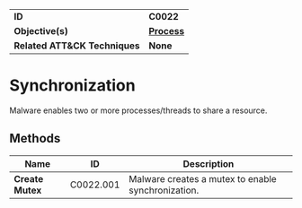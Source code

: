 
<table>
<tr>
<td><b>ID</b></td>
<td><b>C0022</b></td>
</tr>
<tr>
<td><b>Objective(s)</b></td>
<td><b><a href="../process">Process</a></b></td>
</tr>
<tr>
<td><b>Related ATT&CK Techniques</b></td>
<td><b>None</b></td>
</tr>
</table>


Synchronization
===============
Malware enables two or more processes/threads to share a resource. 

Methods
-------
|Name|ID|Description|
|---|---|---|
|**Create Mutex**|C0022.001|Malware creates a mutex to enable synchronization.|
